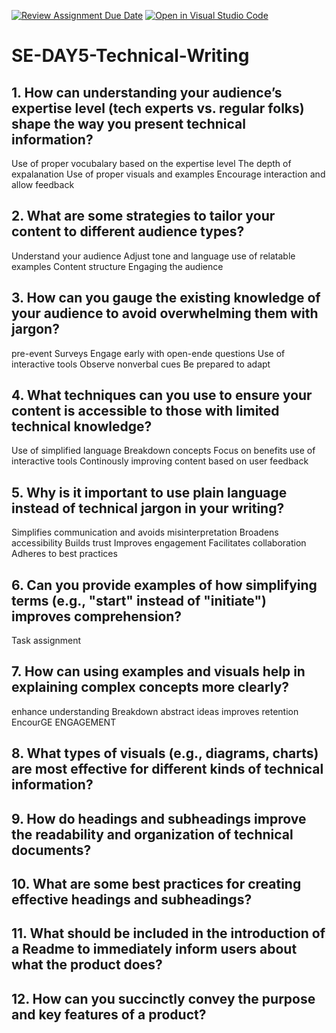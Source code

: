 [![Review Assignment Due Date](https://classroom.github.com/assets/deadline-readme-button-22041afd0340ce965d47ae6ef1cefeee28c7c493a6346c4f15d667ab976d596c.svg)](https://classroom.github.com/a/zsAR-pyY)
[![Open in Visual Studio Code](https://classroom.github.com/assets/open-in-vscode-2e0aaae1b6195c2367325f4f02e2d04e9abb55f0b24a779b69b11b9e10269abc.svg)](https://classroom.github.com/online_ide?assignment_repo_id=17084664&assignment_repo_type=AssignmentRepo)
# SE-DAY5-Technical-Writing
## 1. How can understanding your audience’s expertise level (tech experts vs. regular folks) shape the way you present technical information?
 Use of proper vocubalary based on the expertise level
 The depth of expalanation
 Use of proper visuals and examples 
 Encourage interaction and allow feedback
 
## 2. What are some strategies to tailor your content to different audience types?
  Understand your audience
  Adjust tone and language
  use of relatable examples
  Content structure
  Engaging the audience
## 3. How can you gauge the existing knowledge of your audience to avoid overwhelming them with jargon?
  pre-event Surveys
  Engage early with open-ende questions
  Use of interactive tools
  Observe nonverbal cues
  Be prepared to adapt
## 4. What techniques can you use to ensure your content is accessible to those with limited technical knowledge?
 Use of simplified language
 Breakdown concepts
 Focus on benefits
 use of interactive tools
 Continously improving content based on user feedback
 
## 5. Why is it important to use plain language instead of technical jargon in your writing?
  Simplifies communication and avoids misinterpretation
  Broadens accessibility
  Builds trust
  Improves engagement
  Facilitates collaboration
  Adheres to best practices
  
## 6. Can you provide examples of how simplifying terms (e.g., "start" instead of "initiate") improves comprehension?
 Task assignment
## 7. How can using examples and visuals help in explaining complex concepts more clearly?
enhance understanding
Breakdown abstract ideas
improves retention
EncourGE ENGAGEMENT
## 8. What types of visuals (e.g., diagrams, charts) are most effective for different kinds of technical information?
## 9. How do headings and subheadings improve the readability and organization of technical documents?
## 10. What are some best practices for creating effective headings and subheadings?
## 11. What should be included in the introduction of a Readme to immediately inform users about what the product does?
## 12. How can you succinctly convey the purpose and key features of a product?
